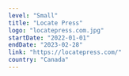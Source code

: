```yaml
---
level: "Small"
title: "Locate Press"
logo: "locatepress.com.jpg"
startDate: "2022-01-01"
endDate: "2023-02-28"
link: "https://locatepress.com/"
country: "Canada"
---
```

